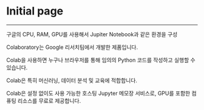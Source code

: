 # Initial page



---
구글의 CPU, RAM, GPU를 사용해서 Jupiter Notebook과 같은 환경을 구성

Colaboratory는 Google 리서치팀에서 개발한 제품입니다.

 Colab을 사용하면 누구나 브라우저를 통해 임의의 Python 코드를 작성하고 실행할 수 있습니다. 
 
 Colab은 특히 머신러닝, 데이터 분석 및 교육에 적합합니다. 
 
Colab은 설정 없이도 사용 가능한 호스팅 Jupyter 메모장 서비스로, GPU를 포함한 컴퓨팅 리소스를 무료로 제공합니다.
